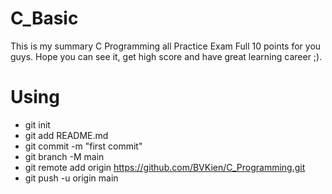 # C_Basic
This is my summary C Programming all Practice Exam Full 10 points for you guys. Hope you can see it, get high score and have great learning career ;).

# Using
- git init
- git add README.md
- git commit -m "first commit"
- git branch -M main
- git remote add origin https://github.com/BVKien/C_Programming.git
- git push -u origin main
